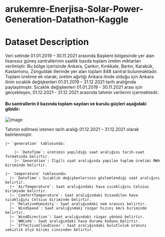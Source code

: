 # arukemre-Enerjisa-Solar-Power-Generation-Datathon-Kaggle


# Dataset Description

Veri setinde 01.01.2019 – 30.11.2021 arasında Başkent bölgesinde yer alan lisanssız güneş santrallerinin saatlik bazda toplam üretim miktarları verilmiştir. Bu bölge içerisinde Ankara, Çankırı, Kırıkkale, Bartın, Karabük, Kastamonu, Zonguldak illerinde yer alan toplam 848 santral bulunmaktadır. Toplam üretime ek olarak; üretim ağırlığı Ankara ilinde olduğu için Ankara ilinin sıcaklık değişkenleri 01.01.2019 – 31.12.2021 tarih aralığında paylaşılmıştır. Sıcaklık değişkenleri 01.01.2019 - 30.11.2021 arası için gerçekleşen, 01.12.2021 - 31.12.2021 arasında tahmin verilerini içermektedir.

#### Bu santrallerin il bazında toplam sayıları ve kurulu güçleri aşağıdaki gibidir:

![image](https://user-images.githubusercontent.com/64266044/212724580-ac47aa57-cf14-4330-a6b6-ceaa68591f6d.png)



Tahmin edilmesi istenen tarih aralığı 01.12.2021 – 31.12.2021 olarak belirlenmiştir.

    |─ `generation` tablosunda:

        |─ `DateTime`: üretimin yapıldığı saat aralığını tarih-saat formatında belirtir.
        |─ `Generation`: İlgili saat aralığında yapılan toplam üretimi MWh biriminde belirtir.

    |─ `temperature` tablosunda:
      |─ `DateTime`: Sıcaklık değişkenlerinin gözlemlendiği saat aralığını belirtir.
      |─ `AirTemperature`: Saat aralığındaki hava sıcaklığını Celsius biriminde belirtir.
      |─ `ComfortTemperature`: Saat aralığındaki hissedilen hava sıcaklığını Celsius biriminde belirtir.
      |─ `RelativeHumidity`: Saat aralığındaki nem oranını belirtir.
      |─ `WindSpeed`: Saat aralığındaki rüzgar hızını km/s biriminde belirtir.
      |─ `WindDirection`: Saat aralığındaki rüzgar yönünü belirtir.
      |─ `WWCode`: Saat aralığındaki hava durumu kodunu belirtir.
      |─ `EffectiveCloudCover`: Saat aralığındaki bulutluluk oranını sekizlik ölçü birimi cinsinden belirtir.

